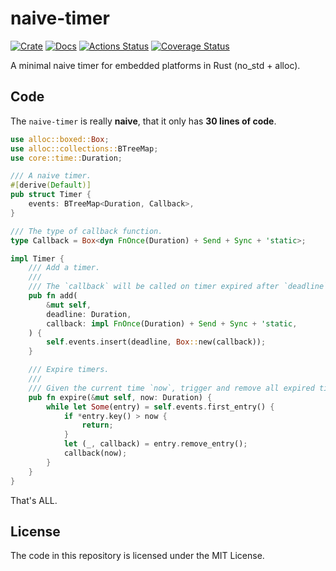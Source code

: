 # naive-timer

[![Crate](https://img.shields.io/crates/v/naive-timer.svg)](https://crates.io/crates/naive-timer)
[![Docs](https://docs.rs/naive-timer/badge.svg)](https://docs.rs/naive-timer)
[![Actions Status](https://github.com/rcore-os/naive-timer/workflows/CI/badge.svg)](https://github.com/rcore-os/naive-timer/actions)
[![Coverage Status](https://coveralls.io/repos/github/rcore-os/naive-timer/badge.svg)](https://coveralls.io/github/rcore-os/naive-timer)

A minimal naive timer for embedded platforms in Rust (no_std + alloc).

## Code

The `naive-timer` is really **naive**, that it only has **30 lines of code**.

```rust
use alloc::boxed::Box;
use alloc::collections::BTreeMap;
use core::time::Duration;

/// A naive timer.
#[derive(Default)]
pub struct Timer {
    events: BTreeMap<Duration, Callback>,
}

/// The type of callback function.
type Callback = Box<dyn FnOnce(Duration) + Send + Sync + 'static>;

impl Timer {
    /// Add a timer.
    ///
    /// The `callback` will be called on timer expired after `deadline`.
    pub fn add(
        &mut self,
        deadline: Duration,
        callback: impl FnOnce(Duration) + Send + Sync + 'static,
    ) {
        self.events.insert(deadline, Box::new(callback));
    }

    /// Expire timers.
    ///
    /// Given the current time `now`, trigger and remove all expired timers.
    pub fn expire(&mut self, now: Duration) {
        while let Some(entry) = self.events.first_entry() {
            if *entry.key() > now {
                return;
            }
            let (_, callback) = entry.remove_entry();
            callback(now);
        }
    }
}
```

That's ALL.

## License

The code in this repository is licensed under the MIT License.
